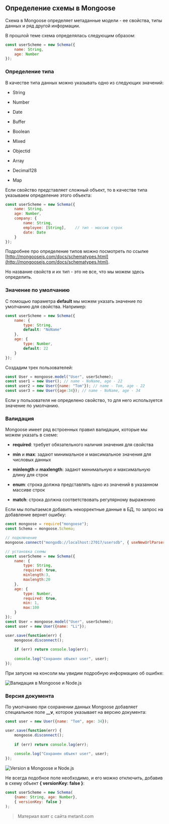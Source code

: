 ## Определение схемы в Mongoose

Схема в Mongoose определяет метаданные модели - ее свойства, типы данных и ряд другой информации.

В прошлой теме схема определялась следующим образом:

```js
const userScheme = new Schema({
    name: String,
    age: Number
});
```

### Определение типа

В качестве типа данных можно указывать одно из следующих значений:

- String

- Number

- Date

- Buffer

- Boolean

- Mixed

- Objectid

- Array

- Decimal128

- Map

Если свойство представляет сложный объект, то в качестве типа указываем определение этого объекта:

```js
const userScheme = new Schema({
    name: String,
    age: Number,
    company: {
        name: String,
        employee: [String],    // тип - массив строк
        date: Date
    }
});
```

Подробнее про определение типов можно посмотреть по ссылке [http://mongoosejs.com/docs/schematypes.html](http://mongoosejs.com/docs/schematypes.html).

Но название свойств и их тип - это не все, что мы можем здесь определить.

### Значение по умолчанию

С помощью параметра **default** мы можем указать значение по умолчанию для свойства. Например:

```js
const userScheme = new Schema({
    name: {
        type: String,
        default: "NoName"
    },
    age: {
        type: Number,
        default: 22
    }
});
```

Создадим трех пользователей:

```js
const User = mongoose.model("User", userScheme);
const user1 = new User(); // name - NoName, age - 22
const user2 = new User({name: "Tom"}); // name - Tom, age - 22
const user3 = new User({age:34}); // name - NoName, age - 34
```

Если у пользователя не определено свойство, то для него используется значение по умолчанию.

### Валидация

Mongoose имеет ряд встроенных правил валидации, которые мы можем указать в схеме:

- **required**: требует обязательного наличия значения для свойства

- **min** и **max**: задают минимальное и максимальное значения для числовых данных

- **minlength** и **maxlength**: задают минимальную и максимальную длину для строк

- **enum**: строка должна представлять одно из значений в указанном массиве строк

- **match**: строка должна соответствовать регулярному выражению

Если мы попытаемся добавить некорректные данные в БД, то запрос на добавление вернет ошибку:

```js
const mongoose = require("mongoose");
const Schema = mongoose.Schema;

// подключение
mongoose.connect("mongodb://localhost:27017/usersdb", { useNewUrlParser: true });

// установка схемы
const userScheme = new Schema({
    name: {
        type: String,
        required: true,
        minlength:3,
        maxlength:20
    },
    age: {
        type: Number,
        required: true,
        min: 1,
        max:100
    }
});
const User = mongoose.model("User", userScheme);
const user = new User({name: "Li"});

user.save(function(err) {
    mongoose.disconnect();
    
    if (err) return console.log(err);
    
    console.log("Сохранен объект user", user);
});
```

При запуске на консоли мы увидим подробную информацию об ошибке:

![Валидация в Mongoose и Node.js](https://metanit.com/web/nodejs/pics/7.11.png)

### Версия документа

По умолчанию при сохранении данных Mongoose добавляет специальное поле **__v**, которое указывает на версию документа:

```js
const user = new User({name: "Tom", age: 34});

user.save(function(err) {
    mongoose.disconnect();
    
    if (err) return console.log(err);
    
    console.log("Сохранен объект user", user);
});
```

![Version в Mongoose и Node.js](https://metanit.com/web/nodejs/pics/7.12.png)

Не всегда подобное поле необходимо, и его можно отключить, добавив в схему объект **{ versionKey: false }**:

```js
const userScheme = new Schema(
    {name: String, age: Number}, 
    { versionKey: false }
);
```


> Материал взят с сайта metanit.com